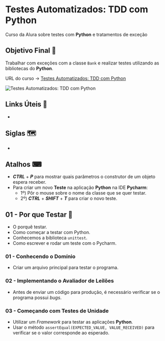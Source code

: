 # Testes Automatizados: TDD com Python

Curso da Alura sobre testes com **Python** e tratamentos de exceção

## Objetivo Final &#x1F3AF;

Trabalhar com exceções com a classe `Bank` e realizar testes utilizando as bibliotecas do **Python**.

URL do curso -> [Testes Automatizados: TDD com Python](https://cursos.alura.com.br/course/tdd-com-python)

![Testes Automatizados: TDD com Python](https://www.alura.com.br/assets/api/share/curso-tdd-com-python.png)

## Links Úteis &#x1F517;
*

## Siglas &#x1F5FA;
*

## Atalhos &#x2328;
* ***CTRL*** + ***P*** para mostrar quais parâmetros o construtor de um objeto espera receber.
* Para criar um novo **Teste** na aplicação **Python** na IDE **Pycharm**:
    * 1º) Pôr o mouse sobre o nome da classe que se quer testar.
    * 2º) ***CTRL*** + ***SHIFT*** + ***T*** para criar o novo teste.

## 01 - Por que Testar &#x1F516;
* O porquê testar.
* Como começar a testar com Python.
* Conhecemos a biblioteca `unittest`.
* Como escrever e rodar um teste com o Pycharm.

### 01 - Conhecendo o Domínio
* Criar um arquivo principal para testar o programa.

### 02 - Implementando o Avaliador de Leilões
* Antes de enviar um código para produção, é necessário verificar se o programa possui *bugs*.

### 03 - Começando com Testes de Unidade
* Utilizar um *Framework* para testar as aplicações **Python**.
* Usar o método `assertEqual(EXPECTED_VALUE, VALUE_RECEIVED)` para verificar se o valor corresponde ao esperado.